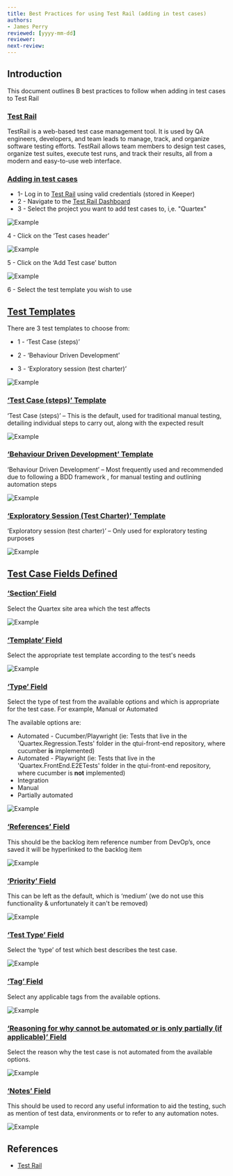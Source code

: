```yaml
---
title: Best Practices for using Test Rail (adding in test cases)
authors: 
- James Perry
reviewed: [yyyy-mm-dd]
reviewer:
next-review: 
---
```


## Introduction
This document outlines B best practices to follow when adding in test cases to Test Rail

### <u>Test Rail</u>
TestRail is a web-based test case management tool. It is used by QA engineers, developers, and team leads to manage, track, and organize software testing efforts. TestRail allows team members to design test cases, organize test suites, execute test runs, and track their results, all from a modern and easy-to-use web interface. 

### <u>Adding in test cases</u>

- 1- Log in to [Test Rail](https://ampd.testrail.io) using valid credentials (stored in Keeper)
- 2 - Navigate to the [Test Rail Dashboard](https://ampd.testrail.io/index.php?/dashboard)
- 3 - Select the project you want to add test cases to, i,e. "Quartex"

![Example](test-rail-best-practices-pics\1-quartex-project.png) 

4 - Click on the ‘Test cases header’

![Example](test-rail-best-practices-pics\2-test-case-header.png)  

5 - Click on the ‘Add Test case’ button

![Example](test-rail-best-practices-pics\3-add-test-case.png)  

6 - Select the test template you wish to use

## <u>Test Templates</u>

There are 3 test templates to choose from:

- 1 - ‘Test Case (steps)’

- 2 - ‘Behaviour Driven Development’ 

- 3 -  ‘Exploratory session (test charter)’ 
    
![Example](test-rail-best-practices-pics\4-templates.png) 

### <u>‘Test Case (steps)’ Template</u>

‘Test Case (steps)’ –  This is the default, used for traditional manual testing, detailing individual steps to carry out, along with the expected result

![Example](test-rail-best-practices-pics\5-test-case-steps-template.png) 

### <u>‘Behaviour Driven Development’ Template</u>

‘Behaviour Driven Development’ – Most frequently used and recommended due to following a BDD framework , for manual testing and outlining automation steps

![Example](test-rail-best-practices-pics\6-bdd-template.png) 

### <u>‘Exploratory Session (Test Charter)’ Template</u>

‘Exploratory session (test charter)’ – Only used for exploratory testing purposes 

![Example](test-rail-best-practices-pics\7-exploratory-template.png) 


## <u>Test Case Fields Defined</u>

### <u>‘Section’ Field</u>

Select the Quartex site area which the test affects

![Example](test-rail-best-practices-pics\8-section-field.png) 

### <u>‘Template’ Field</u>

Select the appropriate test template according to the test's needs


![Example](test-rail-best-practices-pics\9-template-field.png) 

### <u>‘Type’ Field</u>

Select the type of test from the available options and which is appropriate for the test case. For example, Manual or Automated

The available options are:
- Automated - Cucumber/Playwright (ie: Tests that live in the 'Quartex.Regression.Tests' folder in the qtui-front-end repository, where cucumber <b>is</b> implemented)
- Automated - Playwright (ie: Tests that live in the 'Quartex.FrontEnd.E2ETests' folder in the qtui-front-end repository, where cucumber is <b>not</b>  implemented)
- Integration 
- Manual
- Partially automated


![Example](test-rail-best-practices-pics\10-type-field.png) 

### <u>‘References’ Field</u>

This should be the backlog item reference number from DevOp’s, once saved it will be hyperlinked to the backlog item


![Example](test-rail-best-practices-pics\11-references-field.png) 

### <u>‘Priority’ Field</u>

This can be left as the default, which is ‘medium’ (we do not use this functionality & unfortunately it can't be removed)


![Example](test-rail-best-practices-pics\12-priority-field.png) 

### <u>‘Test Type’ Field</u>

Select the ‘type’ of test which best describes the test case. 


![Example](test-rail-best-practices-pics\14-test-type-field.png) 

### <u>‘Tag’ Field</u>

Select any applicable tags from the available options. 

![Example](test-rail-best-practices-pics\13-tag-field.png) 

### <u>‘Reasoning for why cannot be automated or is only partially (if applicable)’ Field</u>

Select the reason why the test case is not automated from the available options.

![Example](test-rail-best-practices-pics\15-reasoning-why-field.png) 

### <u>‘Notes’ Field</u>

This should be used to record any useful information to aid the testing, such as mention of test data, environments or to refer to any automation notes. 

![Example](test-rail-best-practices-pics\16-notes-field.png)  



## References
- [Test Rail](https://ampd.testrail.io/)
